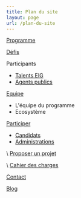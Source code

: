 ```yaml
---
title: Plan du site
layout: page
url: /plan-du-site
---
```

[Programme](https://develop--site-eig-v2.netlify.app/programme/)

[Défis](https://develop--site-eig-v2.netlify.app/defis/)

Participants

* [Talents EIG](https://develop--site-eig-v2.netlify.app/talents/)
* [Agents publics](https://develop--site-eig-v2.netlify.app/agents/)

[Equipe](https://develop--site-eig-v2.netlify.app/equipe/)

* L'équipe du programme
* Ecosystème

[Participer](https://develop--site-eig-v2.netlify.app/participer/)

* [Candidats](https://develop--site-eig-v2.netlify.app/participer/candidats/)
* [Administrations](https://develop--site-eig-v2.netlify.app/participer/administrations/)

\    [Proposer un projet](https://develop--site-eig-v2.netlify.app/participer/administrations/proposer/)

\    [Cahier des charges](https://develop--site-eig-v2.netlify.app/img/blank.pdf)

[Contact](https://develop--site-eig-v2.netlify.app/contact/)

[Blog](https://develop--site-eig-v2.netlify.app/blog/)